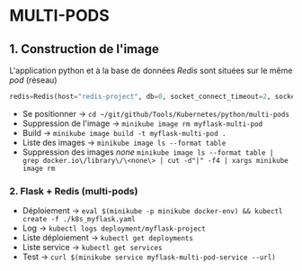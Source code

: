 # MULTI-PODS


## 1. Construction de l'image

L'application python et à la base de données *Redis* sont situées sur le même *pod* (réseau)

```python
redis=Redis(host="redis-project", db=0, socket_connect_timeout=2, socket_timeout=2)
```

- Se positionner -> `cd ~/git/github/Tools/Kubernetes/python/multi-pods`
- Suppression de l'image -> `minikube image rm myflask-multi-pod`
- Build -> `minikube image build -t myflask-multi-pod .`
- Liste des images -> `minikube image ls --format table`
- Suppression des images *none* `minikube image ls --format table | grep docker.io\/library\/\<none\> | cut -d"|" -f4 | xargs minikube image rm`


### 2. Flask + Redis (multi-pods)

- Déploiement -> `eval $(minikube -p minikube docker-env) && kubectl create -f ./k8s_myflask.yaml`
- Log -> `kubectl logs deployment/myflask-project`
- Liste déploiement -> `kubectl get deployments`
- Liste service -> `kubectl get services`
- Test -> `curl $(minikube service myflask-multi-pod-service --url)`

